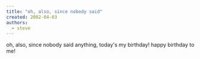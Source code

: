 ```yaml
---
title: "oh, also, since nobody said"
created: 2002-04-03
authors: 
  - steve
---
```


oh, also, since nobody said anything, today's my birthday! happy birthday to me!
